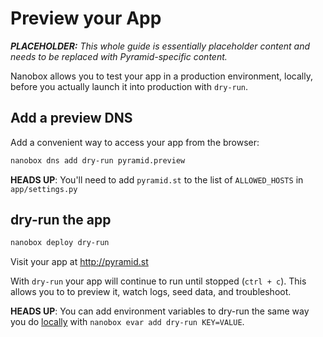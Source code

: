 # Preview your App

_**PLACEHOLDER:** This whole guide is essentially placeholder content and needs to be replaced with Pyramid-specific content._

Nanobox allows you to test your app in a production environment, locally, before you actually launch it into production with `dry-run`.

## Add a preview DNS
Add a convenient way to access your app from the browser:

```bash
nanobox dns add dry-run pyramid.preview
```

**HEADS UP**: You'll need to add `pyramid.st` to the list of `ALLOWED_HOSTS` in `app/settings.py`

## dry-run the app

```bash
nanobox deploy dry-run
```

Visit your app at <a href="http://pyramid.st" target="\_blank">http://pyramid.st</a>

With `dry-run` your app will continue to run until stopped (`ctrl + c`). This allows you to to preview it, watch logs, seed data, and troubleshoot.

**HEADS UP**: You can add environment variables to dry-run the same way you do [locally](/python/pyramid/local-evars) with `nanobox evar add dry-run KEY=VALUE`.
